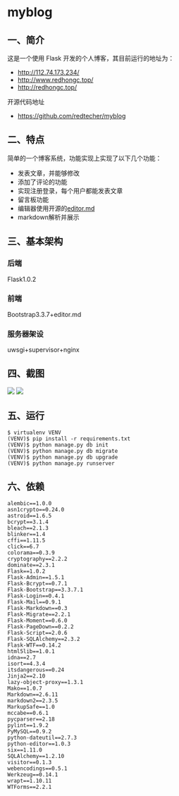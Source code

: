 # myblog

## 一、简介
这是一个使用 Flask 开发的个人博客，其目前运行的地址为：


* http://112.74.173.234/
* http://www.redhongc.top/
* http://redhongc.top/

开源代码地址

* https://github.com/redtecher/myblog

## 二、特点
简单的一个博客系统，功能实现上实现了以下几个功能：
* 发表文章，并能够修改
* 添加了评论的功能
* 实现注册登录，每个用户都能发表文章
* 留言板功能
* 编辑器使用开源的[editor.md](https://github.com/pandao/editor.md)
* markdown解析并展示

## 三、基本架构
### 后端
Flask1.0.2
### 前端
Bootstrap3.3.7+editor.md
### 服务器架设
uwsgi+supervisor+nginx

## 四、截图
![](http://112.74.173.234/image/20180721193854.png)
![](http://112.74.173.234/image/20180721193908.png)

## 五、运行
```
$ virtualenv VENV
(VENV)$ pip install -r requirements.txt
(VENV)$ python manage.py db init
(VENV)$ python manage.py db migrate
(VENV)$ python manage.py db upgrade
(VENV)$ python manage.py runserver
```

## 六、依赖
```
alembic==1.0.0
asn1crypto==0.24.0
astroid==1.6.5
bcrypt==3.1.4
bleach==2.1.3
blinker==1.4
cffi==1.11.5
click==6.7
colorama==0.3.9
cryptography==2.2.2
dominate==2.3.1
Flask==1.0.2
Flask-Admin==1.5.1
Flask-Bcrypt==0.7.1
Flask-Bootstrap==3.3.7.1
Flask-Login==0.4.1
Flask-Mail==0.9.1
Flask-Markdown==0.3
Flask-Migrate==2.2.1
Flask-Moment==0.6.0
Flask-PageDown==0.2.2
Flask-Script==2.0.6
Flask-SQLAlchemy==2.3.2
Flask-WTF==0.14.2
html5lib==1.0.1
idna==2.7
isort==4.3.4
itsdangerous==0.24
Jinja2==2.10
lazy-object-proxy==1.3.1
Mako==1.0.7
Markdown==2.6.11
markdown2==2.3.5
MarkupSafe==1.0
mccabe==0.6.1
pycparser==2.18
pylint==1.9.2
PyMySQL==0.9.2
python-dateutil==2.7.3
python-editor==1.0.3
six==1.11.0
SQLAlchemy==1.2.10
visitor==0.1.3
webencodings==0.5.1
Werkzeug==0.14.1
wrapt==1.10.11
WTForms==2.2.1